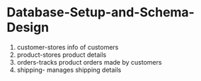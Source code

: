 # Database-Setup-and-Schema-Design
1. customer-stores info of customers
2. product-stores product details
3. orders-tracks product orders made by customers
4. shipping- manages shipping details
